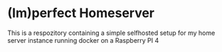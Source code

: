 # (Im)perfect Homeserver

This is a respozitory containing a simple selfhosted setup for my home server instance running docker on a Raspberry PI 4
